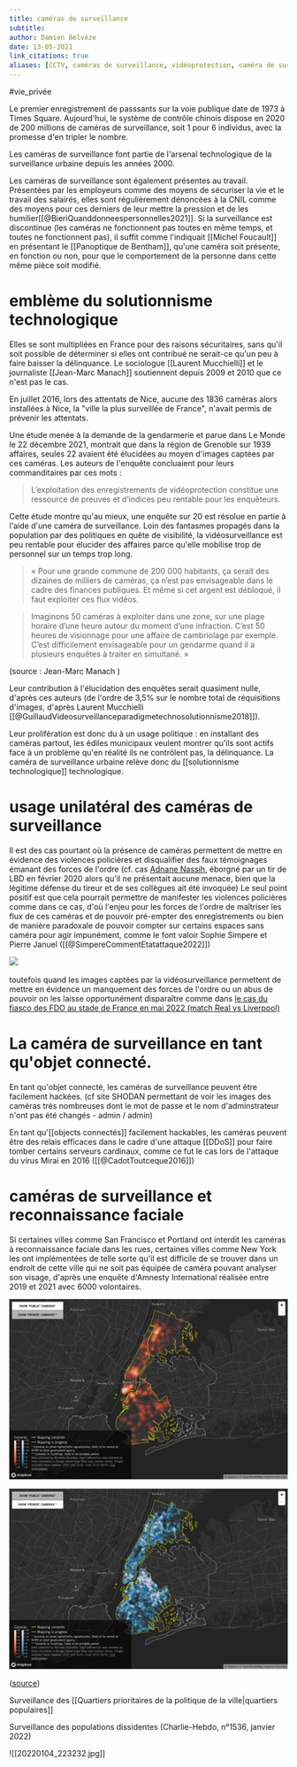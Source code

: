 ```yaml
---
title: caméras de surveillance
subtitle:
author: Damien Belvèze
date: 13-05-2021
link_citations: true
aliases: [CCTV, caméras de surveillance, vidéoprotection, caméra de surveillance]
---
```


#vie_privée

Le premier enregistrement de passsants sur la voie publique date de 1973 à Times Square.
Aujourd'hui, le système de contrôle chinois dispose en 2020 de 200 millions de caméras de surveillance, soit 1 pour 6 individus, avec la promesse d'en tripler le nombre. 

Les caméras de surveillance font partie de l'arsenal technologique de la surveillance urbaine depuis les années 2000. 

Les caméras de surveillance sont également présentes au travail. Présentées par les employeurs comme des moyens de sécuriser la vie et le travail des salairés, elles sont régulièrement dénoncées à la CNIL comme des moyens pour ces derniers de leur mettre la pression et de les humilier[[@BieriQuanddonneespersonnelles2021]]. 
Si la surveillance est discontinue (les caméras ne fonctionnent pas toutes en même temps, et toutes ne fonctionnent pas), il suffit comme l'indiquait [[Michel Foucault]] en présentant le [[Panoptique de Bentham]], qu'une caméra soit présente, en fonction ou non, pour que le comportement de la personne dans cette même pièce soit modifié. 

# emblème du solutionnisme technologique

Elles se sont multipliées en France pour des raisons sécuritaires, sans qu'il soit possible de déterminer si elles ont contribué ne serait-ce qu'un peu à faire baisser la délinquance. Le sociologue [[Laurent Mucchielli]]  et le journaliste [[Jean-Marc Manach]] soutiennent depuis 2009 et 2010 que ce n'est pas le cas. 

En juillet 2016, lors des attentats de Nice, aucune des 1836 caméras alors installées à Nice, la "ville la plus surveillée de France", n'avait permis de prévenir les attentats. 

Une étude menée à la demande de la gendarmerie et parue dans Le Monde le 22 décembre 2021, montrait que dans la région de Grenoble sur 1939 affaires, seules 22 avaient été élucidées au moyen d'images captées par ces caméras. 
Les auteurs de l'enquête concluaient pour leurs commanditaires par ces mots : 

>L’exploitation des enregistrements de vidéoprotection constitue une ressource de preuves et d’indices peu rentable pour les enquêteurs.

Cette étude montre qu'au mieux, une enquête sur 20 est résolue en partie à l'aide d'une caméra de surveillance. 
Loin des fantasmes propagés dans la population par des politiques en quête de visibilité, la vidéosurveillance est peu rentable pour élucider des affaires parce qu'elle mobilise trop de personnel sur un temps trop long. 

>« Pour une grande commune de 200 000 habitants, ça serait des dizaines de milliers de caméras, ça n’est pas envisageable dans le cadre des finances publiques. Et même si cet argent est débloqué, il faut exploiter ces flux vidéos.

>Imaginons 50 caméras à exploiter dans une zone, sur une plage horaire d’une heure autour du moment d’une infraction. C’est 50 heures de visionnage pour une affaire de cambriolage par exemple. C’est difficilement envisageable pour un gendarme quand il a plusieurs enquêtes à traiter en simultané. »

(source : Jean-Marc Manach )

Leur contribution à l'élucidation des enquêtes serait quasiment nulle, d'après ces auteurs (de l'ordre de 3,5% sur le nombre total de réquisitions d'images, d'après Laurent Mucchielli [[@GuillaudVideosurveillanceparadigmetechnosolutionnisme2018]]).


Leur prolifération est donc du à un usage politique : en installant des caméras partout, les édiles municipaux veulent montrer qu'ils sont actifs face à un problème qu'en réalité ils ne contrôlent pas, la délinquance. 
La caméra de surveillance urbaine relève donc du [[solutionnisme technologique]] technologique.

# usage unilatéral des caméras de surveillance
Il est des cas pourtant où la présence de caméras permettent de mettre en évidence des violences policières et disqualifier des faux témoignages émanant des forces de l'ordre (cf. cas [Adnane Nassih](https://www.franceinter.fr/emissions/affaires-sensibles/affaires-sensibles-du-jeudi-06-janvier-2022), éborgné par un tir de LBD en février 2020 alors qu'il ne présentait aucune menace, bien que la légitime défense du tireur et de ses collègues ait été invoquée)
Le seul point positif est que cela pourrait permettre de manifester les violences policières comme dans ce cas, d'où l'enjeu pour les forces de l'ordre de maîtriser les flux de ces caméras et de pouvoir pré-empter des enregistrements ou bien de manière paradoxale de pouvoir compter sur certains espaces sans caméra pour agir impunément, comme le font valoir Sophie Simpere et Pierre Januel ([[@SimpereCommentEtatattaque2022]])

![](cam_surveillance.png)

toutefois quand les images captées par la vidéosurveillance permettent de mettre en évidence un manquement des forces de l'ordre ou un abus de pouvoir on les laisse opportunément disparaître comme dans [le cas du fiasco des FDO au stade de France en mai 2022 (match Real vs Liverpool)](https://www.lefigaro.fr/faits-divers/stade-de-france-les-images-de-videosurveillance-ont-ete-detruites-car-elles-n-ont-pas-ete-reclamees-par-la-justice-20220609)


# La caméra de surveillance en tant qu'objet connecté.

En tant qu'objet connecté, les caméras de surveillance peuvent être facilement hackées. (cf site SHODAN permettant de voir les images des caméras très nombreuses dont le mot de passe et le nom d'adminstrateur n'ont pas été changés - admin / admin)

En tant qu'[[objects connectés]] facilement hackables, les caméras peuvent être des relais efficaces dans le cadre d'une attaque [[DDoS]] pour faire tomber certains serveurs cardinaux, comme ce fut le cas lors de l'attaque du virus Mirai en 2016 ([[@CadotToutceque2016]])

# caméras de surveillance et reconnaissance faciale

Si certaines villes comme San Francisco et Portland ont interdit les caméras à reconnaissance faciale dans les rues, certaines villes comme New York les ont implémentées de telle sorte qu'il est difficile de se trouver dans un endroit de cette ville qui ne soit pas équipée de caméra pouvant analyser son visage, d'après une enquête d'Amnesty International réalisée entre 2019 et 2021 avec 6000 volontaires.

![caméras à reconnaissance faciale à New York (caméras privées)](images/NY_facial_recognition_private.jpg)

![caméras à reconnaissance faciale à New York (caméras publiques)](images/NY_facial_recognition_public.jpg)

([source](https://amnesty-crisis-evidence-lab.github.io/decode-surveillance-heatmap/))

Surveillance des [[Quartiers prioritaires de la politique de la ville|quartiers populaires]]

Surveillance des populations dissidentes (Charlie-Hebdo, n°1536, janvier 2022)

![[20220104_223232.jpg]]

